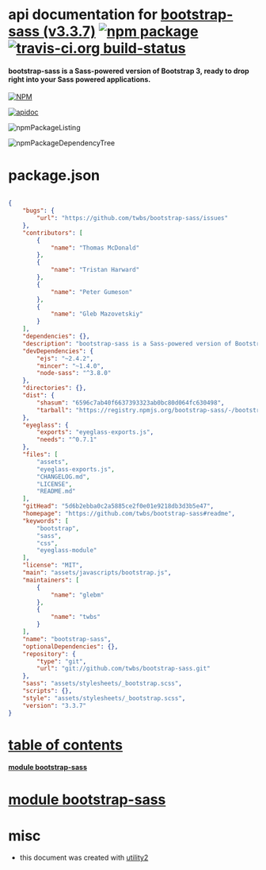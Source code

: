 # api documentation for  [bootstrap-sass (v3.3.7)](https://github.com/twbs/bootstrap-sass#readme)  [![npm package](https://img.shields.io/npm/v/npmdoc-bootstrap-sass.svg?style=flat-square)](https://www.npmjs.org/package/npmdoc-bootstrap-sass) [![travis-ci.org build-status](https://api.travis-ci.org/npmdoc/node-npmdoc-bootstrap-sass.svg)](https://travis-ci.org/npmdoc/node-npmdoc-bootstrap-sass)
#### bootstrap-sass is a Sass-powered version of Bootstrap 3, ready to drop right into your Sass powered applications.

[![NPM](https://nodei.co/npm/bootstrap-sass.png?downloads=true&downloadRank=true&stars=true)](https://www.npmjs.com/package/bootstrap-sass)

[![apidoc](https://npmdoc.github.io/node-npmdoc-bootstrap-sass/build/screenCapture.buildCi.browser.%252Ftmp%252Fbuild%252Fapidoc.html.png)](https://npmdoc.github.io/node-npmdoc-bootstrap-sass/build/apidoc.html)

![npmPackageListing](https://npmdoc.github.io/node-npmdoc-bootstrap-sass/build/screenCapture.npmPackageListing.svg)

![npmPackageDependencyTree](https://npmdoc.github.io/node-npmdoc-bootstrap-sass/build/screenCapture.npmPackageDependencyTree.svg)



# package.json

```json

{
    "bugs": {
        "url": "https://github.com/twbs/bootstrap-sass/issues"
    },
    "contributors": [
        {
            "name": "Thomas McDonald"
        },
        {
            "name": "Tristan Harward"
        },
        {
            "name": "Peter Gumeson"
        },
        {
            "name": "Gleb Mazovetskiy"
        }
    ],
    "dependencies": {},
    "description": "bootstrap-sass is a Sass-powered version of Bootstrap 3, ready to drop right into your Sass powered applications.",
    "devDependencies": {
        "ejs": "~2.4.2",
        "mincer": "~1.4.0",
        "node-sass": "^3.8.0"
    },
    "directories": {},
    "dist": {
        "shasum": "6596c7ab40f6637393323ab0bc80d064fc630498",
        "tarball": "https://registry.npmjs.org/bootstrap-sass/-/bootstrap-sass-3.3.7.tgz"
    },
    "eyeglass": {
        "exports": "eyeglass-exports.js",
        "needs": "^0.7.1"
    },
    "files": [
        "assets",
        "eyeglass-exports.js",
        "CHANGELOG.md",
        "LICENSE",
        "README.md"
    ],
    "gitHead": "5d6b2ebba0c2a5885ce2f0e01e9218db3d3b5e47",
    "homepage": "https://github.com/twbs/bootstrap-sass#readme",
    "keywords": [
        "bootstrap",
        "sass",
        "css",
        "eyeglass-module"
    ],
    "license": "MIT",
    "main": "assets/javascripts/bootstrap.js",
    "maintainers": [
        {
            "name": "glebm"
        },
        {
            "name": "twbs"
        }
    ],
    "name": "bootstrap-sass",
    "optionalDependencies": {},
    "repository": {
        "type": "git",
        "url": "git://github.com/twbs/bootstrap-sass.git"
    },
    "sass": "assets/stylesheets/_bootstrap.scss",
    "scripts": {},
    "style": "assets/stylesheets/_bootstrap.scss",
    "version": "3.3.7"
}
```



# <a name="apidoc.tableOfContents"></a>[table of contents](#apidoc.tableOfContents)

#### [module bootstrap-sass](#apidoc.module.bootstrap-sass)



# <a name="apidoc.module.bootstrap-sass"></a>[module bootstrap-sass](#apidoc.module.bootstrap-sass)



# misc
- this document was created with [utility2](https://github.com/kaizhu256/node-utility2)
